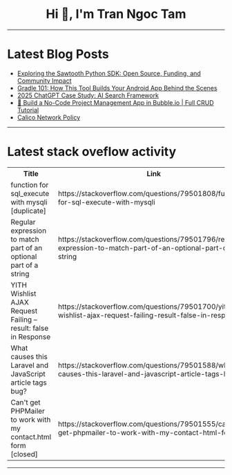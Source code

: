 <h1 align="center">Hi 👋, I'm Tran Ngoc Tam</h1>

---

# Latest Blog Posts 
<!-- BLOG-POST-LIST:START -->
- [Exploring the Sawtooth Python SDK: Open Source, Funding, and Community Impact](https://dev.to/vitalisorenko/exploring-the-sawtooth-python-sdk-open-source-funding-and-community-impact-5hba)
- [Gradle 101: How This Tool Builds Your Android App Behind the Scenes](https://dev.to/rijultp/gradle-101-how-this-tool-builds-your-android-app-behind-the-scenes-134p)
- [2025 ChatGPT Case Study: AI Search Framework](https://dev.to/masterplanner25/2025-chatgpt-case-study-ai-search-framework-79)
- [🚀 Build a No-Code Project Management App in Bubble.io | Full CRUD Tutorial](https://dev.to/ebereplenty/build-a-no-code-project-management-app-in-bubbleio-full-crud-tutorial-2h0e)
- [Calico Network Policy](https://dev.to/alakkadshaw/calico-network-policy-88)
<!-- BLOG-POST-LIST:END -->

---

# Latest stack oveflow activity
<table>
  <tr><th>Title</th><th>Link</th></tr>
  <!-- STACKOVERFLOW:START --><tr><td>function for sql_execute with mysqli [duplicate]</td><td>https://stackoverflow.com/questions/79501808/function-for-sql-execute-with-mysqli</td></tr><tr><td>Regular expression to match part of an optional part of a string</td><td>https://stackoverflow.com/questions/79501796/regular-expression-to-match-part-of-an-optional-part-of-a-string</td></tr><tr><td>YITH Wishlist AJAX Request Failing – result: false in Response</td><td>https://stackoverflow.com/questions/79501700/yith-wishlist-ajax-request-failing-result-false-in-response</td></tr><tr><td>What causes this Laravel and JavaScript article tags bug?</td><td>https://stackoverflow.com/questions/79501588/what-causes-this-laravel-and-javascript-article-tags-bug</td></tr><tr><td>Can&#39;t get PHPMailer to work with my contact.html form [closed]</td><td>https://stackoverflow.com/questions/79501555/cant-get-phpmailer-to-work-with-my-contact-html-form</td></tr><!-- STACKOVERFLOW:END -->
</table>

---


